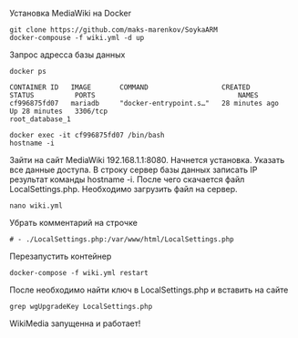 Установка MediaWiki на Docker

```
git clone https://github.com/maks-marenkov/SoykaARM
docker-compouse -f wiki.yml -d up
```

Запрос адресса базы данных

```
docker ps

CONTAINER ID   IMAGE       COMMAND                  CREATED          STATUS          PORTS                                   NAMES
cf996875fd07   mariadb     "docker-entrypoint.s…"   28 minutes ago   Up 28 minutes   3306/tcp                                root_database_1

docker exec -it cf996875fd07 /bin/bash
hostname -i
```

Зайти на сайт MediaWiki 192.168.1.1:8080. Начнется установка. Указать все данные доступа. В строку сервер базы данных записать IP результат команды hostname -i. После чего скачается файл LocalSettings.php. Необходимо загрузить файл на сервер. 

```
nano wiki.yml
```
Убрать комментарий на строчке 
```
# - ./LocalSettings.php:/var/www/html/LocalSettings.php
```
Перезапустить контейнер
```
docker-compose -f wiki.yml restart
```

После необходимо найти ключ в LocalSettings.php и вставить на сайте
```
grep wgUpgradeKey LocalSettings.php
```

WikiMedia запущенна и работает!

